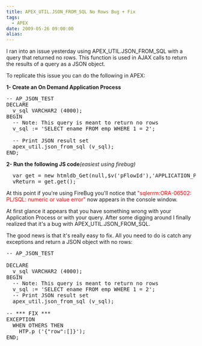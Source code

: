 ```yaml
---
title: APEX_UTIL.JSON_FROM_SQL No Rows Bug + Fix
tags:
  - APEX
date: 2009-05-26 09:00:00
alias:
---
```


I ran into an issue yesterday using APEX_UTIL.JSON_FROM_SQL with a query that returned no rows. This function is used in AJAX calls to return the results of a query as a JSON object.

To replicate this issue you can do the following in APEX:

<span style="font-weight: bold">1- Create an On Demand Application Process</span>

<pre class="brush: sql">
-- AP_JSON_TEST
DECLARE
  v_sql VARCHAR2 (4000);
BEGIN
  -- Note: This query is meant to return no rows
  v_sql := 'SELECT ename FROM emp WHERE 1 = 2';

  -- Print JSON result set
  apex_util.json_from_sql (v_sql);
END;
</pre>

<span style="font-weight: bold">2- Run the following JS code</span><span style="font-style:italic">(easiest using firebug)</span>
<pre class="brush: js">
  var get = new htmldb_Get(null,$v('pFlowId'),'APPLICATION_PROCESS=AP_TODO_DEL',$v('pFlowStepId'));  
  vReturn = get.get(); 
</pre>

At this point if you're using FireBug you'll notice that <span style="color:red">"sqlerrm:ORA-06502: PL/SQL: numeric or value error"</span> now appears in the console window.

At first glance it appears that you have something wrong with your Application Process or with your query. After some digging around I finally realized that it's a bug with APEX_UTIL.JSON_FROM_SQL. 

The good news is that it's really easy to fix. All you need to do is catch any exceptions and return a JSON object with no rows:

<pre class="brush: sql">
-- AP_JSON_TEST

DECLARE
  v_sql VARCHAR2 (4000);
BEGIN
  -- Note: This query is meant to return no rows
  v_sql := 'SELECT ename FROM emp WHERE 1 = 2';
  -- Print JSON result set
  apex_util.json_from_sql (v_sql);

-- *** FIX ***  
EXCEPTION
  WHEN OTHERS THEN
    HTP.p ('{"row":[]}');
END;
</pre>